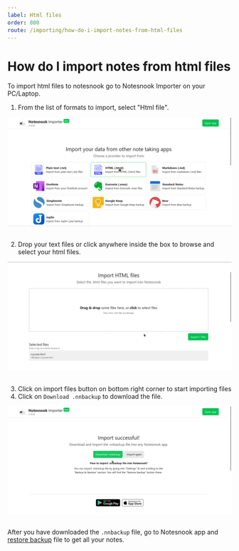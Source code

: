 ```yaml
---
label: Html files
order: 800
route: /importing/how-do-i-import-notes-from-html-files
---
```

# How do I import notes from html files

To import html files to notesnook go to Notesnook Importer on your PC/Laptop.

1. From the list of formats to import, select "Html file".
<img style="margin-bottom:15px;" src="../static/html_import_step_1.png" alt="From the list of formats to import, select Html file."/>

2. Drop your text files or click anywhere inside the box to browse and select your html files.
<img style="margin-bottom:15px;" src="../static/html_import_step_2.png" alt="Drop your text files or click anywhere inside the box to browse and select your html files."/>

3. Click on import files button on bottom right corner to start importing files
4. Click on `Download .nnbackup` to download the file.
<img style="margin-bottom:15px;" src="../static/plain_text_import_step_3.png" alt="Click on `Download .nnbackup` to download the file."/>

After you have downloaded the `.nnbackup` file, go to Notesnook app and [restore backup](../backup-restore.md) file to get all your notes.